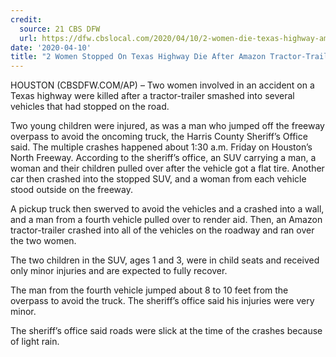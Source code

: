 ```yaml
---
credit:
  source: 21 CBS DFW
  url: https://dfw.cbslocal.com/2020/04/10/2-women-die-texas-highway-amazon-tractor-trailer-crash/
date: '2020-04-10'
title: "2 Women Stopped On Texas Highway Die After Amazon Tractor-Trailer Crashes Into Vehicles"
---
```

HOUSTON (CBSDFW.COM/AP) – Two women involved in an accident on a Texas highway were killed after a tractor-trailer smashed into several vehicles that had stopped on the road.

Two young children were injured, as was a man who jumped off the freeway overpass to avoid the oncoming truck, the Harris County Sheriff’s Office said.
The multiple crashes happened about 1:30 a.m. Friday on Houston’s North Freeway. According to the sheriff’s office, an SUV carrying a man, a woman and their children pulled over after the vehicle got a flat tire. Another car then crashed into the stopped SUV, and a woman from each vehicle stood outside on the freeway.

A pickup truck then swerved to avoid the vehicles and a crashed into a wall, and a man from a fourth vehicle pulled over to render aid. Then, an Amazon tractor-trailer crashed into all of the vehicles on the roadway and ran over the two women.

The two children in the SUV, ages 1 and 3, were in child seats and received only minor injuries and are expected to fully recover.

The man from the fourth vehicle jumped about 8 to 10 feet from the overpass to avoid the truck. The sheriff’s office said his injuries were very minor.

The sheriff’s office said roads were slick at the time of the crashes because of light rain.
